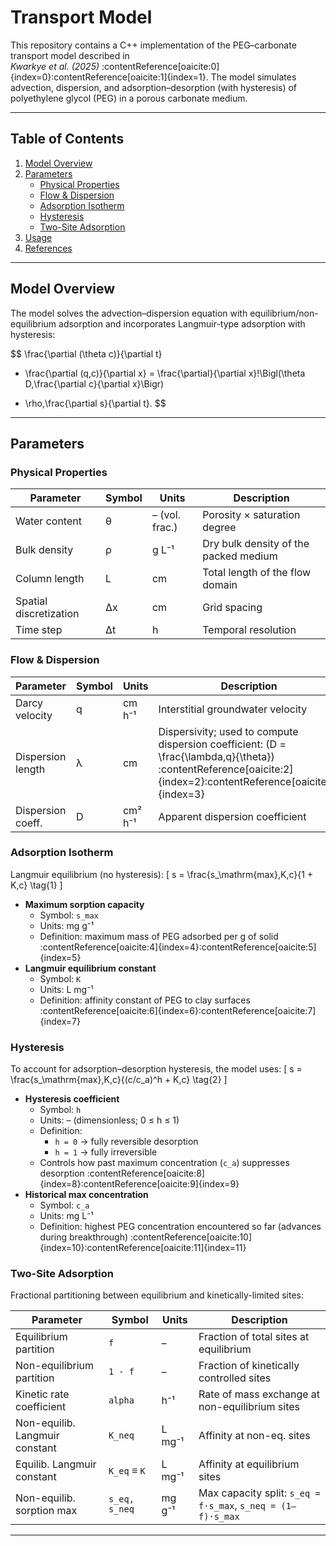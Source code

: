 # Transport Model

This repository contains a C++ implementation of the PEG–carbonate transport model described in  
*Kwarkye et al. (2025)* :contentReference[oaicite:0]{index=0}:contentReference[oaicite:1]{index=1}. The model simulates advection, dispersion, and adsorption–desorption (with hysteresis) of polyethylene glycol (PEG) in a porous carbonate medium.

---

## Table of Contents

1. [Model Overview](#model-overview)  
2. [Parameters](#parameters)  
   - [Physical Properties](#physical-properties)  
   - [Flow & Dispersion](#flow--dispersion)  
   - [Adsorption Isotherm](#adsorption-isotherm)  
   - [Hysteresis](#hysteresis)  
   - [Two-Site Adsorption](#two-site-adsorption)  
3. [Usage](#usage)  
4. [References](#references)  

---

## Model Overview

The model solves the advection–dispersion equation with equilibrium/non-equilibrium adsorption and incorporates Langmuir-type adsorption with hysteresis:

$$
\frac{\partial (\theta c)}{\partial t}
+ \frac{\partial (q\,c)}{\partial x}
= \frac{\partial}{\partial x}\!\Bigl(\theta D\,\frac{\partial c}{\partial x}\Bigr)
- \rho\,\frac{\partial s}{\partial t}.
$$
---

## Parameters

### Physical Properties

| Parameter | Symbol | Units        | Description                                |
|-----------|--------|--------------|--------------------------------------------|
| Water content             | θ      | – (vol. frac.)   | Porosity × saturation degree             |
| Bulk density              | ρ      | g L⁻¹         | Dry bulk density of the packed medium      |
| Column length             | L      | cm           | Total length of the flow domain            |
| Spatial discretization    | Δx     | cm           | Grid spacing                               |
| Time step                 | Δt     | h            | Temporal resolution                        |

### Flow & Dispersion

| Parameter        | Symbol   | Units         | Description                                                                      |
|------------------|----------|---------------|----------------------------------------------------------------------------------|
| Darcy velocity   | q        | cm h⁻¹        | Interstitial groundwater velocity                                                |
| Dispersion length| λ        | cm            | Dispersivity; used to compute dispersion coefficient: \(D = \frac{\lambda\,q}{\theta}\) :contentReference[oaicite:2]{index=2}:contentReference[oaicite:3]{index=3} |
| Dispersion coeff.| D        | cm² h⁻¹       | Apparent dispersion coefficient                                                  |

### Adsorption Isotherm

Langmuir equilibrium (no hysteresis):
\[
s = \frac{s_\mathrm{max}\,K\,c}{1 + K\,c}
\tag{1}
\]
- **Maximum sorption capacity**  
  - Symbol: `s_max`  
  - Units: mg g⁻¹  
  - Definition: maximum mass of PEG adsorbed per g of solid :contentReference[oaicite:4]{index=4}:contentReference[oaicite:5]{index=5}  
- **Langmuir equilibrium constant**  
  - Symbol: `K`  
  - Units: L mg⁻¹  
  - Definition: affinity constant of PEG to clay surfaces :contentReference[oaicite:6]{index=6}:contentReference[oaicite:7]{index=7}  

### Hysteresis

To account for adsorption–desorption hysteresis, the model uses:
\[
s = \frac{s_\mathrm{max}\,K\,c}{(c/c_a)^h + K\,c}
\tag{2}
\]
- **Hysteresis coefficient**  
  - Symbol: `h`  
  - Units: – (dimensionless; 0 ≤ h ≤ 1)  
  - Definition:  
    - `h = 0` → fully reversible desorption  
    - `h = 1` → fully irreversible  
  - Controls how past maximum concentration (`c_a`) suppresses desorption :contentReference[oaicite:8]{index=8}:contentReference[oaicite:9]{index=9}  
- **Historical max concentration**  
  - Symbol: `c_a`  
  - Units: mg L⁻¹  
  - Definition: highest PEG concentration encountered so far (advances during breakthrough) :contentReference[oaicite:10]{index=10}:contentReference[oaicite:11]{index=11}  

### Two-Site Adsorption

Fractional partitioning between equilibrium and kinetically-limited sites:

| Parameter                      | Symbol       | Units      | Description                                                        |
|--------------------------------|--------------|------------|--------------------------------------------------------------------|
| Equilibrium partition         | `f`          | –          | Fraction of total sites at equilibrium                            |
| Non-equilibrium partition     | `1 - f`      | –          | Fraction of kinetically controlled sites                           |
| Kinetic rate coefficient      | `alpha`      | h⁻¹        | Rate of mass exchange at non-equilibrium sites                     |
| Non-equilib. Langmuir constant| `K_neq`      | L mg⁻¹     | Affinity at non-eq. sites                                          |
| Equilib. Langmuir constant    | `K_eq` ≡ `K` | L mg⁻¹     | Affinity at equilibrium sites                                      |
| Non-equilib. sorption max     | `s_eq, s_neq`| mg g⁻¹     | Max capacity split: `s_eq = f·s_max`, `s_neq = (1–f)·s_max`           |

---



